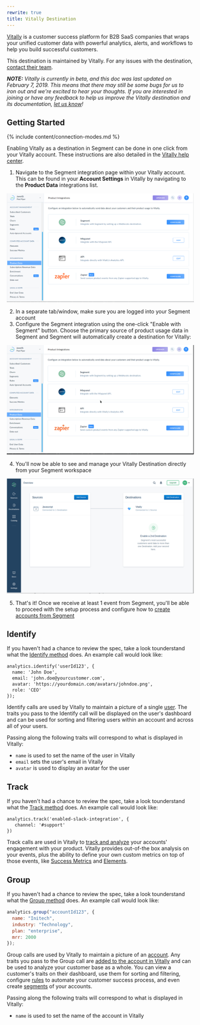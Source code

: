 ```yaml
---
rewrite: true
title: Vitally Destination
---
```


[Vitally](https://vitally.io/?utm_source=segmentio&utm_medium=docs&utm_campaign=partners) is a customer success platform for B2B SaaS companies that wraps your unified customer data with powerful analytics, alerts, and workflows to help you build successful customers.

This destination is maintained by Vitally. For any issues with the destination, [contact their team](mailto:support@vitally.io).

_**NOTE:** Vitally is currently in beta, and this doc was last updated on February 7, 2019. This means that there may still be some bugs for us to iron out and we're excited to hear your thoughts. If you are interested in joining or have any feedback to help us improve the Vitally destination and its documentation, [let us know](mailto:support@vitally.io)!_


## Getting Started

{% include content/connection-modes.md %}

Enabling Vitally as a destination in Segment can be done in one click from your Vitally account. These instructions are also detailed in the [Vitally help center](http://docs.vitally.io/en/articles/3-sending-segment-data-to-vitally).

1. Navigate to the Segment integration page within your Vitally account. This can be found in your **Account Settings** in Vitally by navigating to the **Product Data** integrations list.

  ![](images/6fztyvS.png)

2. In a separate tab/window, make sure you are logged into your Segment account
3. Configure the Segment integration using the one-click "Enable with Segment" button. Choose the primary source of product usage data in Segment and Segment will automatically create a destination for Vitally:

  ![](images/uGHrIvX.gif)

4. You'll now be able to see and manage your Vitally Destination directly from your Segment workspace

  ![](images/2JQwIBK.png)

5. That's it! Once we receive at least 1 event from Segment, you'll be able to proceed with the setup process and configure how to [create accounts from Segment](http://docs.vitally.io/en/articles/4)

## Identify

If you haven't had a chance to review the spec, take a look tounderstand what the [Identify method](/docs/connections/spec/identify/) does. An example call would look like:

```
analytics.identify('userId123', {
  name: 'John Doe',
  email: 'john.doe@yourcustomer.com',
  avatar: 'https://yourdomain.com/avatars/johndoe.png',
  role: 'CEO'
});
```

Identify calls are used by Vitally to maintain a picture of a single [user](http://docs.vitally.io/en/articles/17). The traits you pass to the Identify call will be displayed on the user's dashboard and can be used for sorting and filtering users within an account and across all of your users.

Passing along the following traits will correspond to what is displayed in Vitally:
  * `name` is used to set the name of the user in Vitally
  * `email` sets the user's email in Vitally
  * `avatar` is used to display an avatar for the user

## Track

If you haven't had a chance to review the spec, take a look tounderstand what the [Track method](https://segment.com/docs/connections/spec/track/) does. An example call would look like:

```
analytics.track('enabled-slack-integration', {
   channel: '#support'
})
```

Track calls are used in Vitally to [track and analyze](http://docs.vitally.io/en/articles/8) your accounts' engagement with your product. Vitally provides out-of-the box analysis on your events, plus the ability to define your own custom metrics on top of those events, like [Success Metrics](http://docs.vitally.io/en/articles/12-what-are-success-metrics) and [Elements](http://docs.vitally.io/en/articles/9).


## Group

If you haven't had a chance to review the spec, take a look tounderstand what the [Group method](https://segment.com/docs/connections/spec/group/) does. An example call would look like:

```js
analytics.group("accountId123", {
  name: "Initech",
  industry: "Technology",
  plan: "enterprise",
  mrr: 2000
});
```

Group calls are used by Vitally to maintain a picture of an [account](http://docs.vitally.io/en/articles/17). Any traits you pass to the Group call are [added to the account in Vitally](http://docs.vitally.io/en/articles/48-customer-traits) and can be used to analyze your customer base as a whole. You can view a customer's traits on their dashboard, use them for sorting and filtering, configure [rules](http://docs.vitally.io/en/articles/61-using-rules-to-automate-cs-needs) to automate your customer success process, and even create [segments](http://docs.vitally.io/en/articles/62) of your accounts.

Passing along the following traits will correspond to what is displayed in Vitally:
  * `name` is used to set the name of the account in Vitally
